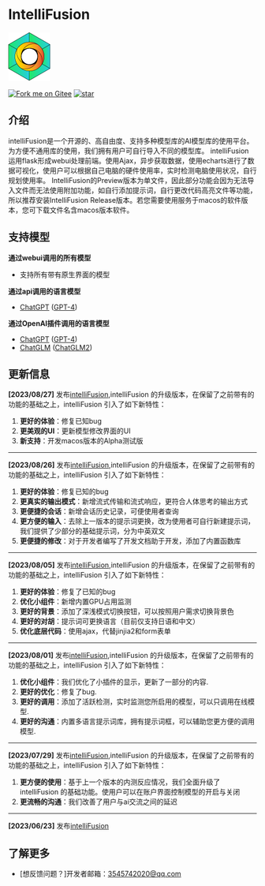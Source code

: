 # IntelliFusion

![IntelliFusionicon](res/IntelliFusion_icon_Sketch_20230923f_small.png)

[![Fork me on Gitee](https://gitee.com/argonserver/IntelliFusion/widgets/widget_6.svg?color=00d4d4)](https://gitee.com/argonserver/IntelliFusion)
[![star](https://gitee.com/argonserver/IntelliFusion/badge/star.svg?theme=gray)](https://gitee.com/argonserver/IntelliFusion/stargazers)

## 介绍
intelliFusion是一个开源的、高自由度、支持多种模型库的AI模型库的使用平台。为方便不通用库的使用，我们拥有用户可自行导入不同的模型库。
intelliFusion 运用flask形成webui处理前端。使用Ajax，异步获取数据，使用echarts进行了数据可视化，使用户可以根据自己电脑的硬件使用率，实时检测电脑使用状况，自行规划使用率。
IntelliFusion的Preview版本为单文件，因此部分功能会因为无法导入文件而无法使用附加功能，如自行添加提示词，自行更改代码高亮文件等功能，所以推荐安装IntelliFusion Release版本。若您需要使用服务于macos的软件版本，您可下载文件名含macos版本软件。

## 支持模型

**通过webui调用的所有模型**
- 支持所有带有原生界面的模型

**通过api调用的语言模型**
- [ChatGPT](https://chat.openai.com) ([GPT-4](https://openai.com/product/gpt-4))

**通过OpenAI插件调用的语言模型**
- [ChatGPT](https://chat.openai.com) ([GPT-4](https://openai.com/product/gpt-4))
- [ChatGLM](https://github.com/THUDM/ChatGLM-6B) ([ChatGLM2](https://github.com/THUDM/ChatGLM2-6B))

## 更新信息
**[2023/08/27]** 发布[intelliFusion](https://github.com/hcl595/IntelliFusion),intelliFusion 的升级版本，在保留了之前带有的功能的基础之上，intelliFusion 引入了如下新特性：

1. **更好的体验**：修复已知bug
2. **更美观的UI**：更新模型修改界面的UI
3. **新支持**：开发macos版本的Alpha测试版

----
**[2023/08/26]** 发布[intelliFusion](https://github.com/hcl595/IntelliFusion),intelliFusion 的升级版本，在保留了之前带有的功能的基础之上，intelliFusion 引入了如下新特性：

1. **更好的体验**：修复已知的bug
2. **更真实的输出模式**：新增流式传输和流式响应，更符合人体思考的输出方式
3. **更便捷的会话**：新增会话历史记录，可便使用者查询
4. **更方便的输入**：去除上一版本的提示词更换，改为使用者可自行新建提示词，我们提供了少部分的基础提示词，分为中英双文
5. **更便捷的修改**：对于开发者编写了开发文档助于开发，添加了内置函数库

----
**[2023/08/05]** 发布[intelliFusion](https://github.com/hcl595/IntelliFusion),intelliFusion 的升级版本，在保留了之前带有的功能的基础之上，intelliFusion 引入了如下新特性：

1. **更好的体验**：修复了已知的bug
2. **优化小组件**：新增内置GPU占用监测
3. **更好的背景**：添加了深浅模式切换按钮，可以按照用户需求切换背景色
4. **更好的对胡**：提示词可更换语言（目前仅支持日语和中文）
5. **优化底层代码**：使用ajax，代替jinjia2和form表单

----
**[2023/08/01]** 发布[intelliFusion](https://github.com/hcl595/IntelliFusion),intelliFusion 的升级版本，在保留了之前带有的功能的基础之上，intelliFusion 引入了如下新特性：

1. **优化小组件**：我们优化了小插件的显示，更新了一部分的内容.
2. **更好的优化**：修复了bug.
3. **更好的调用**：添加了活跃检测，实时监测您所启用的模型，可以只调用在线模型.
4. **更好的沟通**：内置多语言提示词库，拥有提示词框，可以辅助您更方便的调用模型.

----
**[2023/07/29]** 发布[intelliFusion](https://github.com/hcl595/IntelliFusion),intelliFusion 的升级版本，在保留了之前带有的功能的基础之上，intelliFusion 引入了如下新特性：

1. **更方便的使用**：基于上一个版本的内测反应情况，我们全面升级了 intelliFusion 的基础功能。使用户可以在账户界面控制模型的开启与关闭
2. **更流畅的沟通**：我们改善了用户与ai交流之间的延迟

----
**[2023/06/23]** 发布[intelliFusion](https://github.com/hcl595/IntelliFusion)

## 了解更多

- [想反馈问题？]开发者邮箱：3545742020@qq.com

